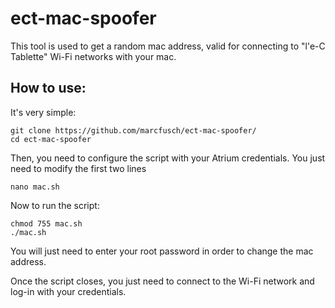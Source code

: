 # ect-mac-spoofer

This tool is used to get a random mac address, valid for connecting to "l'e-C Tablette" Wi-Fi networks with your mac.
## How to use:
It's very simple:
```
git clone https://github.com/marcfusch/ect-mac-spoofer/
cd ect-mac-spoofer
```
Then, you need to configure the script with your Atrium credentials.
You just need to modify the first two lines
```
nano mac.sh
```
Now to run the script:
```
chmod 755 mac.sh
./mac.sh
```
You will just need to enter your root password in order to change the mac address.

Once the script closes, you just need to connect to the Wi-Fi network and log-in with your credentials.
